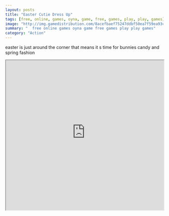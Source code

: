 ```yaml
---
layout: posts
title: "Easter Cutie Dress Up"
tags: [free, online, games, oyna, game, free, games, play, play, games]
image: "http://img.gamedistribution.com/8acefbaef75247ddbf50ea7f59ea93c4.jpg"
summary: "  free online games oyna game free games play play games"
category: "Action"
---
```


easter is just around the corner that means it s time for bunnies candy and spring fashion

<iframe width="100%" height="480px;" src="http://flash.gamedistribution.com?game=8acefbaef75247ddbf50ea7f59ea93c4"></iframe>